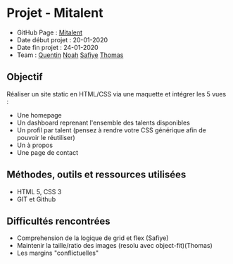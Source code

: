 # Projet - Mitalent
- GitHub Page : [Mitalent](https://safiyeakdede.github.io/mitalent-chilon/)
-   Date début projet :  20-01-2020
-   Date fin projet : 24-01-2020
-   Team : [Quentin](https://github.com/Qlfvr) [Noah](https://github.com/Noahdierna) [Safiye](https://github.com/SafiyeAkdede) [Thomas](https://github.com/ThomasQuatresooz)

## Objectif

Réaliser un site static en HTML/CSS via une maquette et intégrer les 5 vues :

-   Une homepage
-   Un dashboard reprenant l'ensemble des talents disponibles
-   Un profil par talent (pensez à rendre votre CSS générique afin de pouvoir le réutiliser)
-   Un à propos
-   Une page de contact

## Méthodes, outils et ressources utilisées
-   HTML 5, CSS 3
-   GIT et Github

## Difficultés rencontrées

- Comprehension de la logique de grid et flex (Safiye)
- Maintenir la taille/ratio des images (resolu avec object-fit)(Thomas)
- Les margins "conflictuelles" 



